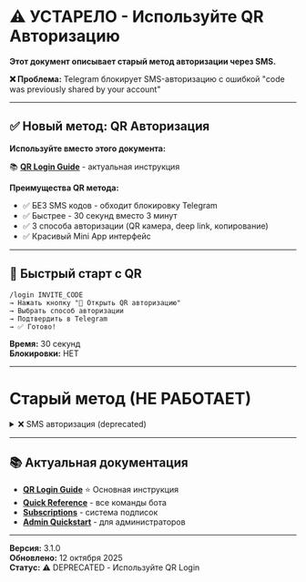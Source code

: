 # ⚠️ УСТАРЕЛО - Используйте QR Авторизацию

**Этот документ описывает старый метод авторизации через SMS.**

**❌ Проблема:** Telegram блокирует SMS-авторизацию с ошибкой "code was previously shared by your account"

---

## ✅ Новый метод: QR Авторизация

**Используйте вместо этого документа:**

📚 **[QR Login Guide](QR_LOGIN_GUIDE.md)** - актуальная инструкция

**Преимущества QR метода:**
- ✅ БЕЗ SMS кодов - обходит блокировку Telegram
- ✅ Быстрее - 30 секунд вместо 3 минут
- ✅ 3 способа авторизации (QR камера, deep link, копирование)
- ✅ Красивый Mini App интерфейс

---

## 🚀 Быстрый старт с QR

```
/login INVITE_CODE
→ Нажать кнопку "🔐 Открыть QR авторизацию"
→ Выбрать способ авторизации
→ Подтвердить в Telegram
→ ✅ Готово!
```

**Время:** 30 секунд  
**Блокировки:** НЕТ

---

# Старый метод (НЕ РАБОТАЕТ)

<details>
<summary>❌ SMS авторизация (deprecated)</summary>

Этот метод больше не рекомендуется из-за блокировок Telegram.

### Старый процесс (3 шага):

1. `/login INVITE_CODE`
2. Введите номер телефона: `+79991234567`
3. Введите код из SMS: `12345`

### Проблема:

**Telegram возвращает ошибку:**
```
❌ Код истек. Попробуйте снова и вводите код быстрее
```

**Реальная причина:** "code was previously shared by your account"

Telegram блокирует потому что код вводится в другом клиенте (боте), а не в официальном приложении. Это защита от фишинга.

### Решение:

**Используйте QR авторизацию** - см. [QR_LOGIN_GUIDE.md](QR_LOGIN_GUIDE.md)

</details>

---

## 📚 Актуальная документация

- **[QR Login Guide](QR_LOGIN_GUIDE.md)** ⭐ Основная инструкция
- **[Quick Reference](../../QUICK_REFERENCE.md)** - все команды бота
- **[Subscriptions](../features/SUBSCRIPTIONS.md)** - система подписок
- **[Admin Quickstart](../../ADMIN_QUICKSTART.md)** - для администраторов

---

**Версия:** 3.1.0  
**Обновлено:** 12 октября 2025  
**Статус:** ⚠️ DEPRECATED - Используйте QR Login
